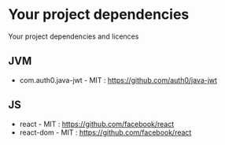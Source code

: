 # Your project dependencies

Your project dependencies and licences

## JVM
          
* com.auth0.java-jwt - MIT : https://github.com/auth0/java-jwt

## JS

* react - MIT : https://github.com/facebook/react 
* react-dom - MIT : https://github.com/facebook/react 